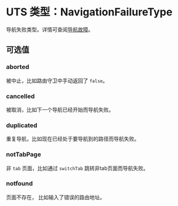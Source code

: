 # UTS 类型：NavigationFailureType

导航失败类型。详情可查阅[导航故障](/guide/advanced/navigation-failures)。

## 可选值

### aborted

被中止，比如路由守卫中手动返回了 `false`。

### cancelled

被取消，比如下一个导航已经开始而导航失败。

### duplicated

重复导航，比如现在已经处于要导航到的路径而导航失败。

### notTabPage

非 `tab` 页面，比如通过 `switchTab` 跳转非tab页面而导航失败。

### notfound

页面不存在， 比如输入了错误的路由地址。
